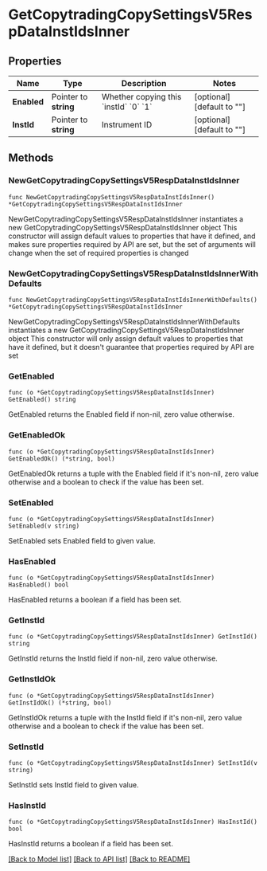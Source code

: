 # GetCopytradingCopySettingsV5RespDataInstIdsInner

## Properties

Name | Type | Description | Notes
------------ | ------------- | ------------- | -------------
**Enabled** | Pointer to **string** | Whether copying this &#x60;instId&#x60;  &#x60;0&#x60; &#x60;1&#x60; | [optional] [default to ""]
**InstId** | Pointer to **string** | Instrument ID | [optional] [default to ""]

## Methods

### NewGetCopytradingCopySettingsV5RespDataInstIdsInner

`func NewGetCopytradingCopySettingsV5RespDataInstIdsInner() *GetCopytradingCopySettingsV5RespDataInstIdsInner`

NewGetCopytradingCopySettingsV5RespDataInstIdsInner instantiates a new GetCopytradingCopySettingsV5RespDataInstIdsInner object
This constructor will assign default values to properties that have it defined,
and makes sure properties required by API are set, but the set of arguments
will change when the set of required properties is changed

### NewGetCopytradingCopySettingsV5RespDataInstIdsInnerWithDefaults

`func NewGetCopytradingCopySettingsV5RespDataInstIdsInnerWithDefaults() *GetCopytradingCopySettingsV5RespDataInstIdsInner`

NewGetCopytradingCopySettingsV5RespDataInstIdsInnerWithDefaults instantiates a new GetCopytradingCopySettingsV5RespDataInstIdsInner object
This constructor will only assign default values to properties that have it defined,
but it doesn't guarantee that properties required by API are set

### GetEnabled

`func (o *GetCopytradingCopySettingsV5RespDataInstIdsInner) GetEnabled() string`

GetEnabled returns the Enabled field if non-nil, zero value otherwise.

### GetEnabledOk

`func (o *GetCopytradingCopySettingsV5RespDataInstIdsInner) GetEnabledOk() (*string, bool)`

GetEnabledOk returns a tuple with the Enabled field if it's non-nil, zero value otherwise
and a boolean to check if the value has been set.

### SetEnabled

`func (o *GetCopytradingCopySettingsV5RespDataInstIdsInner) SetEnabled(v string)`

SetEnabled sets Enabled field to given value.

### HasEnabled

`func (o *GetCopytradingCopySettingsV5RespDataInstIdsInner) HasEnabled() bool`

HasEnabled returns a boolean if a field has been set.

### GetInstId

`func (o *GetCopytradingCopySettingsV5RespDataInstIdsInner) GetInstId() string`

GetInstId returns the InstId field if non-nil, zero value otherwise.

### GetInstIdOk

`func (o *GetCopytradingCopySettingsV5RespDataInstIdsInner) GetInstIdOk() (*string, bool)`

GetInstIdOk returns a tuple with the InstId field if it's non-nil, zero value otherwise
and a boolean to check if the value has been set.

### SetInstId

`func (o *GetCopytradingCopySettingsV5RespDataInstIdsInner) SetInstId(v string)`

SetInstId sets InstId field to given value.

### HasInstId

`func (o *GetCopytradingCopySettingsV5RespDataInstIdsInner) HasInstId() bool`

HasInstId returns a boolean if a field has been set.


[[Back to Model list]](../README.md#documentation-for-models) [[Back to API list]](../README.md#documentation-for-api-endpoints) [[Back to README]](../README.md)



